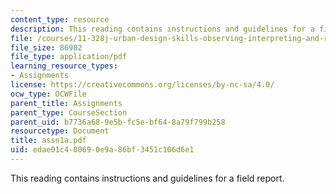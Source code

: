 ```yaml
---
content_type: resource
description: This reading contains instructions and guidelines for a field report.
file: /courses/11-328j-urban-design-skills-observing-interpreting-and-representing-the-city-fall-2004/edae01c400690e9a86bf3451c106d6e1_assn1a.pdf
file_size: 86982
file_type: application/pdf
learning_resource_types:
- Assignments
license: https://creativecommons.org/licenses/by-nc-sa/4.0/
ocw_type: OCWFile
parent_title: Assignments
parent_type: CourseSection
parent_uid: b7736a68-9e5b-fc5e-bf64-8a79f799b258
resourcetype: Document
title: assn1a.pdf
uid: edae01c4-0069-0e9a-86bf-3451c106d6e1
---
```

This reading contains instructions and guidelines for a field report.
